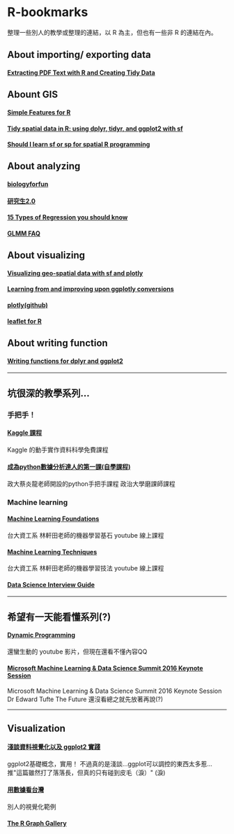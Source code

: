# R-bookmarks
整理一些別人的教學或整理的連結，以 R 為主，但也有一些非 R 的連結在內。

## About importing/ exporting data

#### [Extracting PDF Text with R and Creating Tidy Data](https://www.r-bloggers.com/extracting-pdf-text-with-r-and-creating-tidy-data/)


## Abount GIS

#### [Simple Features for R](https://cran.r-project.org/web/packages/sf/vignettes/sf1.html#sfc-simple-feature-geometry-list-column)

#### [Tidy spatial data in R: using dplyr, tidyr, and ggplot2 with sf](http://strimas.com/r/tidy-sf/)

#### [Should I learn sf or sp for spatial R programming](https://www.r-bloggers.com/should-i-learn-sf-or-sp-for-spatial-r-programming/)


## About analyzing

#### [biologyforfun](https://biologyforfun.wordpress.com/)

#### [研究生2.0](https://researcher20.com/2010/10/29/stats-concepts-index/)

#### [15 Types of Regression you should know](https://www.r-bloggers.com/15-types-of-regression-you-should-know/)

#### [GLMM FAQ](https://bbolker.github.io/mixedmodels-misc/glmmFAQ.html#model-extensions-overdispersion-zero-inflation)


## About visualizing

#### [Visualizing geo-spatial data with sf and plotly](https://www.r-bloggers.com/visualizing-geo-spatial-data-with-sf-and-plotly/)

#### [Learning from and improving upon ggplotly conversions](https://blog.cpsievert.me/2018/01/30/learning-improving-ggplotly-geom-sf/)

#### [plotly(github)](https://github.com/ropensci/plotly)

#### [leaflet for R](https://rstudio.github.io/leaflet/markers.html)

## About writing function

#### [Writing functions for dplyr and ggplot2](https://www.r-bloggers.com/writing-functions-for-dplyr-and-ggplot2-april-2-2018/)

----

## 坑很深的教學系列...

### 手把手！

#### [Kaggle 課程](https://www.kaggle.com/learn/overview)
Kaggle 的動手實作資料科學免費課程

#### [成為python數據分析達人的第一課(自學課程)](http://moocs.nccu.edu.tw/course/123/intro)
政大蔡炎龍老師開設的python手把手課程 政治大學磨課師課程

### Machine learning

#### [Machine Learning Foundations](https://www.youtube.com/watch?v=nQvpFSMPhr0&list=PLXVfgk9fNX2I7tB6oIINGBmW50rrmFTqf)
台大資工系 林軒田老師的機器學習基石 youtube 線上課程

#### [Machine Learning Techniques](https://www.youtube.com/watch?v=A-GxGCCAIrg&list=PLXVfgk9fNX2IQOYPmqjqWsNUFl2kpk1U2)
台大資工系 林軒田老師的機器學習技法 youtube 線上課程

#### [Data Science Interview Guide](https://towardsdatascience.com/data-science-interview-guide-4ee9f5dc778)
----

## 希望有一天能看懂系列(?)

#### [Dynamic Programming](https://www.youtube.com/watch?v=DiAtV7SneRE)
還蠻生動的 youtube 影片，但現在還看不懂內容QQ

#### [Microsoft Machine Learning & Data Science Summit 2016 Keynote Session](https://www.youtube.com/watch?v=rHUDJ8RyseQ)
Microsoft Machine Learning & Data Science Summit 2016 Keynote Session Dr Edward Tufte The Future
還沒看總之就先放著再說(?)

----
## Visualization

#### [淺談資料視覺化以及 ggplot2 實踐](https://leemengtaiwan.github.io/data-visualization-from-matplotlib-to-ggplot2.html)
ggplot2基礎概念，實用！ 不過真的是淺談...ggplot可以調控的東西太多惹...
推"這篇雖然打了落落長，但真的只有碰到皮毛（淚）" (淚)

#### [用數據看台灣](https://www.taiwanstat.com/realtime/)
別人的視覺化範例

#### [The R Graph Gallery](https://www.r-graph-gallery.com/)
